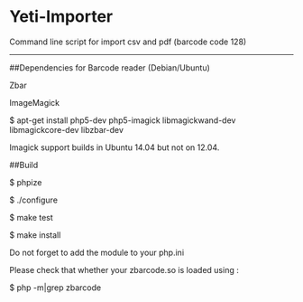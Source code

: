 # Yeti-Importer
Command line script for import csv and pdf (barcode code 128)


------------------------------------
##Dependencies for Barcode reader (Debian/Ubuntu)

Zbar

ImageMagick

$ apt-get install php5-dev php5-imagick libmagickwand-dev libmagickcore-dev libzbar-dev

Imagick support builds in Ubuntu 14.04 but not on 12.04.



##Build

$ phpize

$ ./configure

$ make test

$ make install

Do not forget to add the module to your php.ini

Please check that whether your zbarcode.so is loaded using :

$ php -m|grep zbarcode
